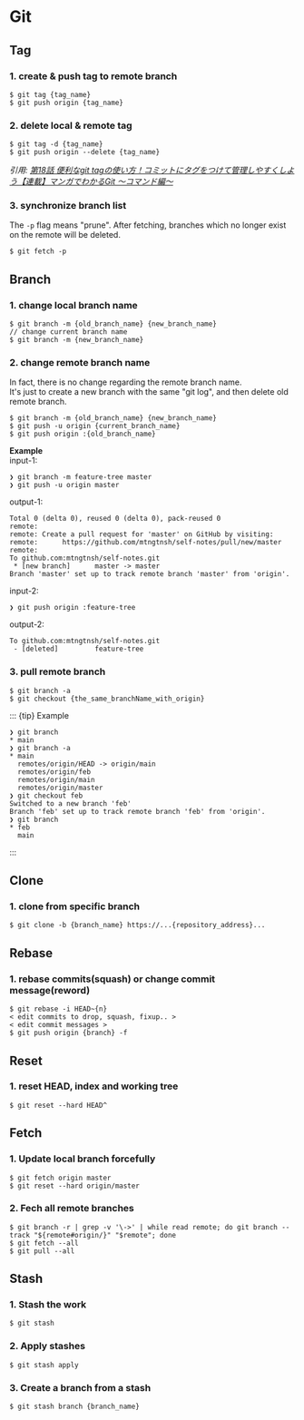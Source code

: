 # Git

## Tag

### 1. create & push tag to remote branch

```
$ git tag {tag_name}
$ git push origin {tag_name}
```

### 2. delete local & remote tag

```
$ git tag -d {tag_name}
$ git push origin --delete {tag_name}
```

*引用: [第18話 便利なgit tagの使い方！コミットにタグをつけて管理しやすくしよう【連載】マンガでわかるGit ～コマンド編～](https://www.r-staffing.co.jp/engineer/entry/20201120_1)*

### 3. synchronize branch list

The `-p` flag means "prune". After fetching, branches which no longer exist on the remote will be deleted.

```
$ git fetch -p
```

## Branch

### 1. change local branch name

```
$ git branch -m {old_branch_name} {new_branch_name}
// change current branch name
$ git branch -m {new_branch_name}
```

### 2. change remote branch name

In fact, there is no change regarding the remote branch name.  
It's just to create a new branch with the same "git log", and then delete old remote branch.  

```
$ git branch -m {old_branch_name} {new_branch_name}
$ git push -u origin {current_branch_name}
$ git push origin :{old_branch_name}
```

**Example**  
input-1:
```
❯ git branch -m feature-tree master
❯ git push -u origin master
```

output-1:
```
Total 0 (delta 0), reused 0 (delta 0), pack-reused 0
remote: 
remote: Create a pull request for 'master' on GitHub by visiting:
remote:      https://github.com/mtngtnsh/self-notes/pull/new/master
remote: 
To github.com:mtngtnsh/self-notes.git
 * [new branch]      master -> master
Branch 'master' set up to track remote branch 'master' from 'origin'.
```

input-2:
```
❯ git push origin :feature-tree 
```

output-2:
```
To github.com:mtngtnsh/self-notes.git
 - [deleted]         feature-tree
```

### 3. pull remote branch

```
$ git branch -a
$ git checkout {the_same_branchName_with_origin}
```

::: {tip} Example
```
❯ git branch
* main
❯ git branch -a
* main
  remotes/origin/HEAD -> origin/main
  remotes/origin/feb
  remotes/origin/main
  remotes/origin/master
❯ git checkout feb
Switched to a new branch 'feb'
Branch 'feb' set up to track remote branch 'feb' from 'origin'.
❯ git branch
* feb
  main
```
:::

## Clone

### 1. clone from specific branch

```
$ git clone -b {branch_name} https://...{repository_address}...
```

## Rebase

### 1. rebase commits(squash) or change commit message(reword)

```
$ git rebase -i HEAD~{n}
< edit commits to drop, squash, fixup.. >
< edit commit messages >
$ git push origin {branch} -f
```

## Reset

### 1. reset HEAD, index and working tree

```
$ git reset --hard HEAD^
```

## Fetch

### 1. Update local branch forcefully

```
$ git fetch origin master
$ git reset --hard origin/master
```

### 2. Fech all remote branches

```
$ git branch -r | grep -v '\->' | while read remote; do git branch --track "${remote#origin/}" "$remote"; done
$ git fetch --all
$ git pull --all
```

## Stash

### 1. Stash the work

```
$ git stash
```

### 2. Apply stashes

```
$ git stash apply
```

### 3. Create a branch from a stash

```
$ git stash branch {branch_name}
```
